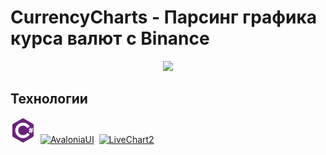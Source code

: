 # CurrencyCharts - Парсинг графика курса валют с Binance

<div id="header" align="center">
  <img src="https://user-images.githubusercontent.com/61462657/160230668-f7c31728-7be8-4bbb-9326-64c1abace34f.gif" width="900"/>
</div>

## Технологии
<div>
  <a href="https://docs.microsoft.com/ru-ru/dotnet/csharp/"><img src="https://github.com/devicons/devicon/blob/master/icons/csharp/csharp-plain.svg" title="C#" alt="C#" width="40" height="40"/></a>&nbsp;
  <a href="https://avaloniaui.net/"><img src="https://user-images.githubusercontent.com/61462657/159106075-4cfa3729-9d4f-4cba-a193-b5c41b3df7a8.svg"  title="AvaloniaUI" alt="AvaloniaUI" width="40" height="40"/></a>&nbsp;
  <a href="https://github.com/beto-rodriguez/LiveCharts2"><img src="https://user-images.githubusercontent.com/61462657/160230273-15d9b02c-608e-4c8d-a25c-afe136618065.png"  title="LiveChart2" alt="LiveChart2" width="40" height="40"/></a>&nbsp;
</div>
